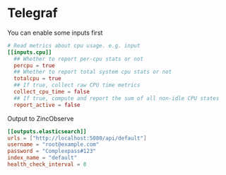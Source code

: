 # Telegraf


You can enable some inputs first

```toml
# Read metrics about cpu usage. e.g. input
[[inputs.cpu]]
  ## Whether to report per-cpu stats or not
  percpu = true
  ## Whether to report total system cpu stats or not
  totalcpu = true
  ## If true, collect raw CPU time metrics
  collect_cpu_time = false
  ## If true, compute and report the sum of all non-idle CPU states
  report_active = false
```

Output to ZincObserve

```toml
[[outputs.elasticsearch]]
urls = ["http://localhost:5080/api/default"]
username = "root@example.com"
password = "Complexpass#123"
index_name = "default"
health_check_interval = 0
```
